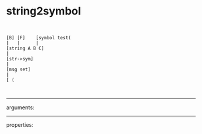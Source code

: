 # string2symbol

```


[B] [F]    [symbol test(
|   |      |
[string A B C]
|
[str->sym]
|
[msg set]
|
[ (

            
```
---
arguments:


---
properties:


